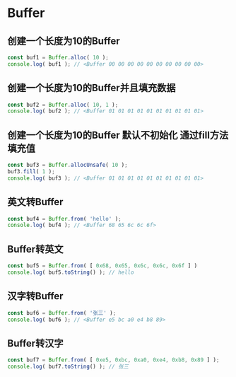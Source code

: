 # Buffer

## 创建一个长度为10的Buffer

```js
const buf1 = Buffer.alloc( 10 );
console.log( buf1 ); // <Buffer 00 00 00 00 00 00 00 00 00 00>
```

## 创建一个长度为10的Buffer并且填充数据

```js
const buf2 = Buffer.alloc( 10, 1 );
console.log( buf2 ); // <Buffer 01 01 01 01 01 01 01 01 01 01>
```

## 创建一个长度为10的Buffer 默认不初始化 通过fill方法填充值

```js
const buf3 = Buffer.allocUnsafe( 10 );
buf3.fill( 1 );
console.log( buf3 ); // <Buffer 01 01 01 01 01 01 01 01 01 01>
```

## 英文转Buffer

```js
const buf4 = Buffer.from( 'hello' );
console.log( buf4 ); // <Buffer 68 65 6c 6c 6f>
```

## Buffer转英文

```js
const buf5 = Buffer.from( [ 0x68, 0x65, 0x6c, 0x6c, 0x6f ] )
console.log( buf5.toString() ); // hello
```

## 汉字转Buffer

```js
const buf6 = Buffer.from( '张三' );
console.log( buf6 ); // <Buffer e5 bc a0 e4 b8 89>
```

## Buffer转汉字

```js
const buf7 = Buffer.from( [ 0xe5, 0xbc, 0xa0, 0xe4, 0xb8, 0x89 ] );
console.log( buf7.toString() ); // 张三
```

